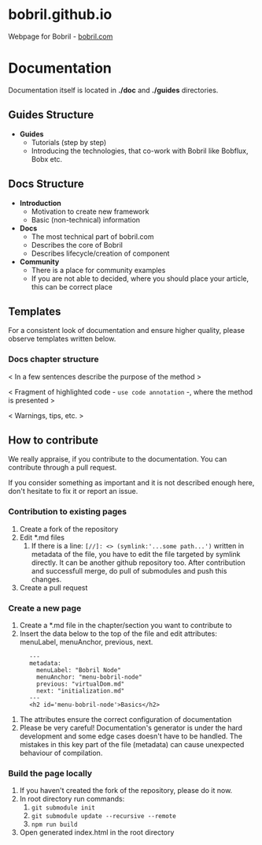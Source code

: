 # bobril.github.io
Webpage for Bobril - [bobril.com](bobril.com)

# Documentation
Documentation itself is located in **./doc** and **./guides** directories.

## Guides Structure
* **Guides**
    * Tutorials (step by step)
    * Introducing the technologies, that co-work with Bobril like Bobflux, Bobx etc.

## Docs Structure
* **Introduction** 
    * Motivation to create new framework
    * Basic (non-technical) information
* **Docs**
    * The most technical part of bobril.com
    * Describes the core of Bobril
    * Describes lifecycle/creation of component
* **Community**
    * There is a place for community examples
    * If you are not able to decided, where you should place your article, this can be correct place
    
## Templates
For a consistent look of documentation and ensure higher quality, please observe templates written below.
### Docs chapter structure

< In a few sentences describe the purpose of the method >

< Fragment of highlighted code - ```use code annotation``` -, where the method is presented >

< Warnings, tips, etc. >


## How to contribute
We really appraise, if you contribute to the documentation. You can contribute through a pull request.

If you consider something as important and it is not described enough here, don't hesitate to fix it or report an issue. 

### Contribution to existing pages
1. Create a fork of the repository 
1. Edit *.md files
    1. If there is a line: `[//]: <> (symlink:'...some path...')` written in metadata of the file, you have to edit the file targeted by symlink directly. It can be another github repository too. After contribution and successfull merge, do pull of submodules and push this changes.
1. Create a pull request 

### Create a new page
1. Create a *.md file in the chapter/section you want to contribute to
1. Insert the data below to the top of the file and edit attributes: menuLabel, menuAnchor, previous, next.
``` 
      ---
      metadata:
        menuLabel: "Bobril Node"
        menuAnchor: "menu-bobril-node"
        previous: "virtualDom.md"
        next: "initialization.md"
      ---
      <h2 id='menu-bobril-node'>Basics</h2>
```
1. The attributes ensure the correct configuration of documentation
1. Please be very careful! Documentation's generator is under the hard development and some edge cases 
doesn't have to be handled. The mistakes in this key part of the file (metadata) can cause unexpected behaviour of compilation.


### Build the page locally
1. If you haven't created the fork of the repository, please do it now.
1. In root directory run commands:
    1. ```git submodule init```
    1. ```git submodule update --recursive --remote```
    1. ```npm run build```
1. Open generated index.html in the root directory
